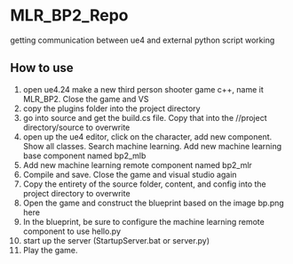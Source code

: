 # MLR_BP2_Repo
getting communication between ue4 and external python script working

## How to use

1) open ue4.24 make a new third person shooter game c++, name it MLR_BP2. Close the game and VS
2) copy the plugins folder into the project directory
3) go into source and get the build.cs file. Copy that into the //project directory/source to overwrite
4) open up the ue4 editor, click on the character, add new component. Show all classes. Search machine learning. Add new machine learning base component named bp2_mlb
5) Add new machine learning remote component named bp2_mlr
6) Compile and save. Close the game and visual studio again
7) Copy the entirety of the source folder, content, and config into the project directory to overwrite
8) Open the game and construct the blueprint based on the image bp.png here
9) In the blueprint, be sure to configure the machine learning remote component to use hello.py
10) start up the server (StartupServer.bat or server.py)
11) Play the game.
